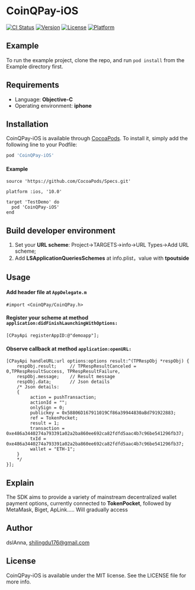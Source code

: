 # CoinQPay-iOS

[![CI Status](https://img.shields.io/travis/x-oauth-basic/CoinQPay-iOS.svg?style=flat)](https://travis-ci.org/x-oauth-basic/CoinQPay-iOS)
[![Version](https://img.shields.io/cocoapods/v/CoinQPay-iOS.svg?style=flat)](https://cocoapods.org/pods/CoinQPay-iOS)
[![License](https://img.shields.io/cocoapods/l/CoinQPay-iOS.svg?style=flat)](https://cocoapods.org/pods/CoinQPay-iOS)
[![Platform](https://img.shields.io/cocoapods/p/CoinQPay-iOS.svg?style=flat)](https://cocoapods.org/pods/CoinQPay-iOS)

## Example

To run the example project, clone the repo, and run `pod install` from the Example directory first.

## Requirements
* Language: **Objective-C**
* Operating environment: **iphone**

## Installation

CoinQPay-iOS is available through [CocoaPods](https://cocoapods.org). To install
it, simply add the following line to your Podfile:

```ruby
pod 'CoinQPay-iOS'
```
#### Example
```
source 'https://github.com/CocoaPods/Specs.git'

platform :ios, '10.0'

target 'TestDemo' do
  pod 'CoinQPay-iOS'
end

```

## Build developer environment
1. Set your **URL scheme**: Project->TARGETS->info->URL Types->Add URL scheme;
2. Add **LSApplicationQueriesSchemes** at info.plist，value with **tpoutside**

## Usage
#### Add header file at `AppDelegate.m`

```
#import <CoinQPay/CoinQPay.h>
```
#### Register your scheme at method `application:didFinishLaunchingWithOptions:`
```
[CPayApi registerAppID:@"demoapp"];
```

#### Observe callback at method `application:openURL:`

```
[CPayApi handleURL:url options:options result:^(TPRespObj *respObj) {
    respObj.result;     // TPRespResultCanceled = 0,TPRespResultSuccess, TPRespResultFailure,
    respObj.message;    // Result message
    respObj.data;       // Json details
    /* Json details:
    {
         action = pushTransaction;
         actionId = "";
         onlySign = 0;
         publickey = 0x58806D167911019Cf86a39944830aBd791922883;
         ref = TokenPocket;
         result = 1; 
         transaction = 0xe486a3440274a793391a02a2ba860ee692ca82fdfd5aac4b7c96be541296fb37;
         txId = 0xe486a3440274a793391a02a2ba860ee692ca82fdfd5aac4b7c96be541296fb37;
         wallet = "ETH-1";
    }
    */
}];
```
## Explain
The SDK aims to provide a variety of mainstream decentralized wallet payment options, currently connected to **TokenPocket**, followed by MetaMask, Biget, ApLink..... Will gradually access



## Author

dslAnna, shilingdu176@gmail.com

## License

CoinQPay-iOS is available under the MIT license. See the LICENSE file for more info.

